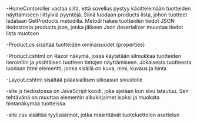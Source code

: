 -HomeContoroller vastaa siitä, että sovellus pystyy käsittelemään tuotteiden näyttämiseen liittyiviä pyyntöjä. Siinä luodaan products lista, johon tuotteet ladataan GetProducts metodilla. Metodi hakee tuotteiden tiedot JSON tiedostosta products.json, jonka jälkeen Json deserializer muuntaa tiedot lista muotoon

-Product.cs sisältää tuotteiden ominaisuudet (properties) 

-Product.cshtml on Razor näkymä, jossa käytetään silmukkaa tuotteiden iterointiin ja yksittäisen tuotteen tietojen näyttämiseen. Jokaisesta tuotteesta luodaan html elementti, jonka sisällä on kuva, nimi, kuvaus ja hinta

-Layout.cshtml sisältää pääasiallisen ulkoasun sivustolle

-site.js tiedostossa on JavaScript koodi, joka ajetaan kun sivu latautuu. Sen tehtävänä on muuttaa elementin alkukirjaimet isoksi ja muokata hintanäkymää tuotteissa

-site.css sisältää tyylisäännöt, jotka määrittävät tuoteluettelon asettelun
